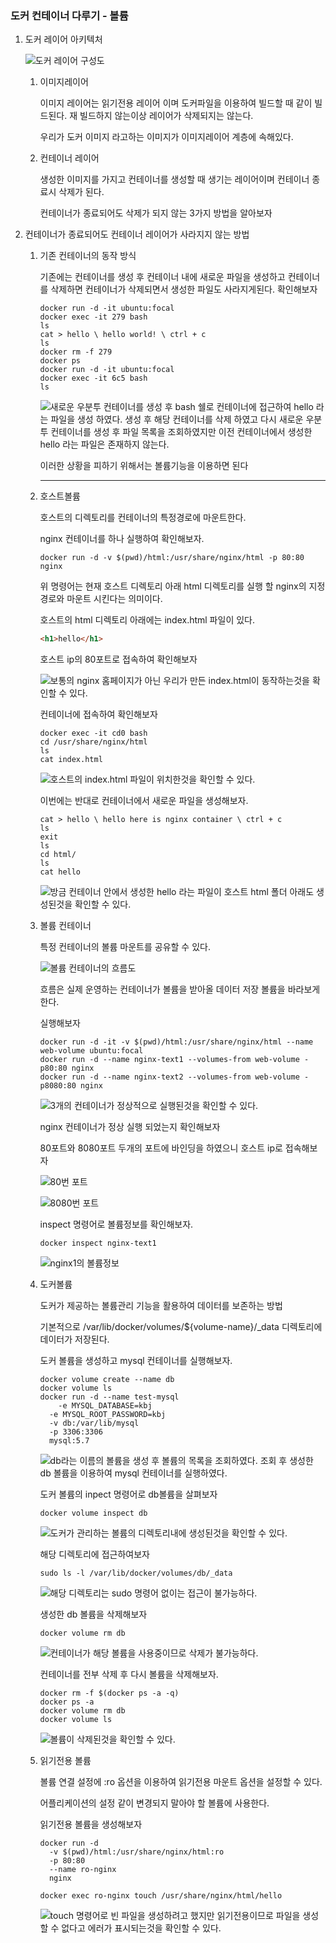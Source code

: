 
### 도커 컨테이너 다루기 - 볼륨

1. 도커 레이어 아키텍처

	![도커 레이어 구성도](https://s3.us-west-2.amazonaws.com/secure.notion-static.com/8e3f5a29-96b1-4e05-a0cc-1ca910220047/Untitled.png?X-Amz-Algorithm=AWS4-HMAC-SHA256&X-Amz-Content-Sha256=UNSIGNED-PAYLOAD&X-Amz-Credential=AKIAT73L2G45EIPT3X45%2F20230928%2Fus-west-2%2Fs3%2Faws4_request&X-Amz-Date=20230928T123438Z&X-Amz-Expires=3600&X-Amz-Signature=714985baefd3ae27f8c11243d4d537007ecfbb5fc02d92e19e58ac1669e85ffc&X-Amz-SignedHeaders=host&x-id=GetObject)

	1. 이미지레이어

		이미지 레이어는 읽기전용 레이어 이며 도커파일을 이용하여 빌드할 때 같이 빌드된다. 재 빌드하지 않는이상 레이어가 삭제되지는 않는다.


		우리가 도커 이미지 라고하는 이미지가 이미지레이어 계층에 속해있다.

	2. 컨테이너 레이어

		생성한 이미지를 가지고 컨테이너를 생성할 때 생기는 레이어이며 컨테이너 종료시 삭제가 된다.


		컨테이너가 종료되어도 삭제가 되지 않는 3가지 방법을 알아보자

2. 컨테이너가 종료되어도 컨테이너 레이어가 사라지지 않는 방법
	1. 기존 컨테이너의 동작 방식

		기존에는 컨테이너를 생성 후 컨테이너 내에 새로운 파일을 생성하고 컨테이너를 삭제하면 컨테이너가 삭제되면서 생성한 파일도 사라지게된다. 확인해보자


		```shell
		docker run -d -it ubuntu:focal
		docker exec -it 279 bash
		ls
		cat > hello \ hello world! \ ctrl + c
		ls
		docker rm -f 279
		docker ps
		docker run -d -it ubuntu:focal
		docker exec -it 6c5 bash
		ls
		```


		![새로운 우분투 컨테이너를 생성 후 bash 쉘로 컨테이너에 접근하여 hello 라는 파일을 생성 하였다. 생성 후 해당 컨테이너를 삭제 하였고 다시 새로운 우분투 컨테이너를 생성 후 파일 목록을 조회하였지만 이전 컨테이너에서 생성한 hello 라는 파일은 존재하지 않는다.](https://s3.us-west-2.amazonaws.com/secure.notion-static.com/03f3e3b4-b932-48bc-accc-939c77b14710/Untitled.png?X-Amz-Algorithm=AWS4-HMAC-SHA256&X-Amz-Content-Sha256=UNSIGNED-PAYLOAD&X-Amz-Credential=AKIAT73L2G45EIPT3X45%2F20230928%2Fus-west-2%2Fs3%2Faws4_request&X-Amz-Date=20230928T123441Z&X-Amz-Expires=3600&X-Amz-Signature=aa09cc92aeb1b0859bbb2b84b547484eaa5d38bb5229f087a533fde63f3e7486&X-Amz-SignedHeaders=host&x-id=GetObject)


		이러한 상황을 피하기 위해서는 볼륨기능을 이용하면 된다


		---

	2. 호스트볼륨

		호스트의 디렉토리를 컨테이너의 특정경로에 마운트한다.


		nginx 컨테이너를 하나 실행하여 확인해보자.


		```shell
		docker run -d -v $(pwd)/html:/usr/share/nginx/html -p 80:80 nginx
		```


		위 명령어는 현재 호스트 디렉토리 아래 html 디렉토리를 실행 할 nginx의 지정 경로와 마운트 시킨다는 의미이다.


		호스트의 html 디렉토리 아래에는 index.html 파일이 있다.


		```html
		<h1>hello</h1>
		```


		호스트 ip의 80포트로 접속하여 확인해보자


		![보통의 nginx 홈페이지가 아닌 우리가 만든 index.html이 동작하는것을 확인할 수 있다.](https://s3.us-west-2.amazonaws.com/secure.notion-static.com/d137d64f-2c23-41b9-a33b-c0c779cc0e15/Untitled.png?X-Amz-Algorithm=AWS4-HMAC-SHA256&X-Amz-Content-Sha256=UNSIGNED-PAYLOAD&X-Amz-Credential=AKIAT73L2G45EIPT3X45%2F20230928%2Fus-west-2%2Fs3%2Faws4_request&X-Amz-Date=20230928T123441Z&X-Amz-Expires=3600&X-Amz-Signature=99a46f7f9e8d0de75bc9ea0430e59277f172b899bafe803407801f4fcd77c788&X-Amz-SignedHeaders=host&x-id=GetObject)


		컨테이너에 접속하여 확인해보자


		```shell
		docker exec -it cd0 bash
		cd /usr/share/nginx/html
		ls
		cat index.html
		```


		![호스트의 index.html 파일이 위치한것을 확인할 수 있다.](https://s3.us-west-2.amazonaws.com/secure.notion-static.com/f038b251-0d2a-4552-a5ea-0f76f81f15d2/Untitled.png?X-Amz-Algorithm=AWS4-HMAC-SHA256&X-Amz-Content-Sha256=UNSIGNED-PAYLOAD&X-Amz-Credential=AKIAT73L2G45EIPT3X45%2F20230928%2Fus-west-2%2Fs3%2Faws4_request&X-Amz-Date=20230928T123441Z&X-Amz-Expires=3600&X-Amz-Signature=e485dacadfa9df64e51d0d1706631350c7713a85aa0c4efa90687736a08e78fa&X-Amz-SignedHeaders=host&x-id=GetObject)


		이번에는 반대로 컨테이너에서 새로운 파일을 생성해보자.


		```shell
		cat > hello \ hello here is nginx container \ ctrl + c
		ls
		exit
		ls
		cd html/
		ls
		cat hello
		```


		![방금 컨테이너 안에서 생성한 hello 라는 파일이 호스트 html 폴더 아래도 생성된것을 확인할 수 있다.](https://s3.us-west-2.amazonaws.com/secure.notion-static.com/12dd778a-b7c5-4159-a814-ecac5f48bd31/Untitled.png?X-Amz-Algorithm=AWS4-HMAC-SHA256&X-Amz-Content-Sha256=UNSIGNED-PAYLOAD&X-Amz-Credential=AKIAT73L2G45EIPT3X45%2F20230928%2Fus-west-2%2Fs3%2Faws4_request&X-Amz-Date=20230928T123441Z&X-Amz-Expires=3600&X-Amz-Signature=dbe4a0d94b333e8b1a2ab12022c382c8d9bba66b3fd89172bceff626ca6b4dbb&X-Amz-SignedHeaders=host&x-id=GetObject)

	3. 볼륨 컨테이너

		특정 컨테이너의 볼륨 마운트를 공유할 수 있다.


		![볼륨 컨테이너의 흐름도](https://s3.us-west-2.amazonaws.com/secure.notion-static.com/224fac0f-819a-48f2-b19b-daf75568a64f/Untitled.png?X-Amz-Algorithm=AWS4-HMAC-SHA256&X-Amz-Content-Sha256=UNSIGNED-PAYLOAD&X-Amz-Credential=AKIAT73L2G45EIPT3X45%2F20230928%2Fus-west-2%2Fs3%2Faws4_request&X-Amz-Date=20230928T123441Z&X-Amz-Expires=3600&X-Amz-Signature=93e571622966c2bdb93df189b37b89e54ca35aeec38cc92b0d293ad9d73fb0b3&X-Amz-SignedHeaders=host&x-id=GetObject)


		흐름은 실제 운영하는 컨테이너가 볼륨을 받아올 데이터 저장 볼륨을 바라보게 한다.


		실행해보자


		```shell
		docker run -d -it -v $(pwd)/html:/usr/share/nginx/html --name web-volume ubuntu:focal
		docker run -d --name nginx-text1 --volumes-from web-volume -p80:80 nginx
		docker run -d --name nginx-text2 --volumes-from web-volume -p8080:80 nginx
		```


		![3개의 컨테이너가 정상적으로 실행된것을 확인할 수 있다.](https://s3.us-west-2.amazonaws.com/secure.notion-static.com/3b871fb6-53f2-49fc-adda-d8a99269a046/Untitled.png?X-Amz-Algorithm=AWS4-HMAC-SHA256&X-Amz-Content-Sha256=UNSIGNED-PAYLOAD&X-Amz-Credential=AKIAT73L2G45EIPT3X45%2F20230928%2Fus-west-2%2Fs3%2Faws4_request&X-Amz-Date=20230928T123441Z&X-Amz-Expires=3600&X-Amz-Signature=90a28f779e6ab79007c97539837472a62c191951b0fc2e3d4fb579ac695108b8&X-Amz-SignedHeaders=host&x-id=GetObject)


		nginx 컨테이너가 정상 실행 되었는지 확인해보자


		80포트와 8080포트 두개의 포트에 바인딩을 하였으니 호스트 ip로 접속해보자


		![80번 포트](https://s3.us-west-2.amazonaws.com/secure.notion-static.com/ec3bfa30-2d50-430e-be83-bd4bd5e967d4/Untitled.png?X-Amz-Algorithm=AWS4-HMAC-SHA256&X-Amz-Content-Sha256=UNSIGNED-PAYLOAD&X-Amz-Credential=AKIAT73L2G45EIPT3X45%2F20230928%2Fus-west-2%2Fs3%2Faws4_request&X-Amz-Date=20230928T123441Z&X-Amz-Expires=3600&X-Amz-Signature=c38e97a8ff843de57bdb16dfd2c1bde383c6d831dbf1ad7c5ba80475b7c26c9c&X-Amz-SignedHeaders=host&x-id=GetObject)


		![8080번 포트](https://s3.us-west-2.amazonaws.com/secure.notion-static.com/1b4be51e-5ebf-4b73-9f59-596ad933c6ff/Untitled.png?X-Amz-Algorithm=AWS4-HMAC-SHA256&X-Amz-Content-Sha256=UNSIGNED-PAYLOAD&X-Amz-Credential=AKIAT73L2G45EIPT3X45%2F20230928%2Fus-west-2%2Fs3%2Faws4_request&X-Amz-Date=20230928T123441Z&X-Amz-Expires=3600&X-Amz-Signature=9405d3304101b07de92874577569ce1253e715695c4830b2e6844922d625434f&X-Amz-SignedHeaders=host&x-id=GetObject)


		inspect 명령어로 볼륨정보를 확인해보자.


		```shell
		docker inspect nginx-text1
		```


		![nginx1의 볼륨정보](https://s3.us-west-2.amazonaws.com/secure.notion-static.com/21209115-b4ed-41bb-9e6b-7dae4a1a5f6c/Untitled.png?X-Amz-Algorithm=AWS4-HMAC-SHA256&X-Amz-Content-Sha256=UNSIGNED-PAYLOAD&X-Amz-Credential=AKIAT73L2G45EIPT3X45%2F20230928%2Fus-west-2%2Fs3%2Faws4_request&X-Amz-Date=20230928T123441Z&X-Amz-Expires=3600&X-Amz-Signature=3bf8191076829e2d232a6b996fd34232fa02a2a2067a15962b283c98a74727a3&X-Amz-SignedHeaders=host&x-id=GetObject)

	4. 도커볼륨

		도커가 제공하는 볼륨관리 기능을 활용하여 데이터를 보존하는 방법


		기본적으로 /var/lib/docker/volumes/${volume-name}/_data 디렉토리에 데이터가 저장된다.


		도커 볼륨을 생성하고 mysql 컨테이너를 실행해보자.


		```shell
		docker volume create --name db
		docker volume ls
		docker run -d --name test-mysql 
			-e MYSQL_DATABASE=kbj
		  -e MYSQL_ROOT_PASSWORD=kbj
		  -v db:/var/lib/mysql
		  -p 3306:3306
		  mysql:5.7
		```


		![db라는 이름의 볼륨을 생성 후 볼륨의 목록을 조회하였다. 조회 후 생성한 db 볼륨을 이용하여 mysql 컨테이너를 실행하였다.](https://s3.us-west-2.amazonaws.com/secure.notion-static.com/20eadbde-27c9-422a-95d9-87ee5f0631ac/Untitled.png?X-Amz-Algorithm=AWS4-HMAC-SHA256&X-Amz-Content-Sha256=UNSIGNED-PAYLOAD&X-Amz-Credential=AKIAT73L2G45EIPT3X45%2F20230928%2Fus-west-2%2Fs3%2Faws4_request&X-Amz-Date=20230928T123442Z&X-Amz-Expires=3600&X-Amz-Signature=7f9c3c7f0911b23bce9f6214d17cfe99b32ecab99ea1e5276b38fda7724c2d7d&X-Amz-SignedHeaders=host&x-id=GetObject)


		도커 볼륨의 inpect 명령어로 db볼륨을 살펴보자


		```shell
		docker volume inspect db
		```


		![도커가 관리하는 볼륨의 디렉토리내에 생성된것을 확인할 수 있다.](https://s3.us-west-2.amazonaws.com/secure.notion-static.com/630cdbae-cc0f-44ec-b768-2e7303eea323/Untitled.png?X-Amz-Algorithm=AWS4-HMAC-SHA256&X-Amz-Content-Sha256=UNSIGNED-PAYLOAD&X-Amz-Credential=AKIAT73L2G45EIPT3X45%2F20230928%2Fus-west-2%2Fs3%2Faws4_request&X-Amz-Date=20230928T123442Z&X-Amz-Expires=3600&X-Amz-Signature=03ecb03576a3e1a66f7b1a9b43bd2f906b4dc76bab833cdbb461ea7dc2efb0bb&X-Amz-SignedHeaders=host&x-id=GetObject)


		해당 디렉토리에 접근하여보자


		```shell
		sudo ls -l /var/lib/docker/volumes/db/_data
		```


		![해당 디렉토리는 sudo 명령어 없이는 접근이 불가능하다.](https://s3.us-west-2.amazonaws.com/secure.notion-static.com/c0da2bae-adf7-4a87-b2bc-b56029f6eacf/Untitled.png?X-Amz-Algorithm=AWS4-HMAC-SHA256&X-Amz-Content-Sha256=UNSIGNED-PAYLOAD&X-Amz-Credential=AKIAT73L2G45EIPT3X45%2F20230928%2Fus-west-2%2Fs3%2Faws4_request&X-Amz-Date=20230928T123442Z&X-Amz-Expires=3600&X-Amz-Signature=c7890a1ab4e0e3da391f4de8274f9ea9359d02739cc961162bfb27bccebd8d76&X-Amz-SignedHeaders=host&x-id=GetObject)


		생성한 db 볼륨을 삭제해보자


		```shell
		docker volume rm db
		```


		![컨테이너가 해당 볼륨을 사용중이므로 삭제가 불가능하다.](https://s3.us-west-2.amazonaws.com/secure.notion-static.com/01fd5790-6ad2-483f-a1fe-7ef806cbfce0/Untitled.png?X-Amz-Algorithm=AWS4-HMAC-SHA256&X-Amz-Content-Sha256=UNSIGNED-PAYLOAD&X-Amz-Credential=AKIAT73L2G45EIPT3X45%2F20230928%2Fus-west-2%2Fs3%2Faws4_request&X-Amz-Date=20230928T123442Z&X-Amz-Expires=3600&X-Amz-Signature=4691ab36ae1ce19b0f0e3c43d1eb2d3e4d40a5a751685e415f32555191b83365&X-Amz-SignedHeaders=host&x-id=GetObject)


		컨테이너를 전부 삭제 후 다시 볼륨을 삭제해보자.


		```shell
		docker rm -f $(docker ps -a -q)
		docker ps -a
		docker volume rm db
		docker volume ls
		```


		![볼륨이 삭제된것을 확인할 수 있다.](https://s3.us-west-2.amazonaws.com/secure.notion-static.com/d2d4beaf-ae1a-477a-ad02-b33779237a00/Untitled.png?X-Amz-Algorithm=AWS4-HMAC-SHA256&X-Amz-Content-Sha256=UNSIGNED-PAYLOAD&X-Amz-Credential=AKIAT73L2G45EIPT3X45%2F20230928%2Fus-west-2%2Fs3%2Faws4_request&X-Amz-Date=20230928T123442Z&X-Amz-Expires=3600&X-Amz-Signature=f2c6d6ea3117a7a68aa94a211b5331cd20bd0ce1633dca63e348638cb0322b65&X-Amz-SignedHeaders=host&x-id=GetObject)

	5. 읽기전용 볼륨

		볼륨 연결 설정에 :ro 옵션을 이용하여 읽기전용 마운트 옵션을 설정할 수 있다.


		어플리케이션의 설정 같이 변경되지 말아야 할 볼륨에 사용한다.


		읽기전용 볼륨을 생성해보자


		```shell
		docker run -d
		  -v $(pwd)/html:/usr/share/nginx/html:ro
		  -p 80:80
		  --name ro-nginx 
		  nginx
		
		docker exec ro-nginx touch /usr/share/nginx/html/hello
		```


		![touch 명령어로 빈 파일을 생성하려고 했지만 읽기전용이므로 파일을 생성할 수 없다고 에러가 표시되는것을 확인할 수 있다.](https://s3.us-west-2.amazonaws.com/secure.notion-static.com/36c2be1e-5476-40b1-93a7-06c4b9badb72/Untitled.png?X-Amz-Algorithm=AWS4-HMAC-SHA256&X-Amz-Content-Sha256=UNSIGNED-PAYLOAD&X-Amz-Credential=AKIAT73L2G45EIPT3X45%2F20230928%2Fus-west-2%2Fs3%2Faws4_request&X-Amz-Date=20230928T123443Z&X-Amz-Expires=3600&X-Amz-Signature=434b1d583b6ef80ad844f7d8b7813daf183a14e7bec40a3529756496d8770390&X-Amz-SignedHeaders=host&x-id=GetObject)

